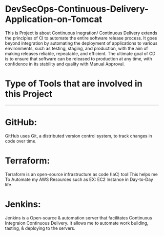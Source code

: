 # DevSecOps-Continuous-Delivery-Application-on-Tomcat
This is Project is about Continuous Inegration/ Continuous Delivery extends the principles of CI to automate the entire software release process. It goes beyond integration by automating the deployment of applications to various environments, such as testing, staging, and production, with the aim of making releases reliable, repeatable, and efficient. The ultimate goal of CD is to ensure that software can be released to production at any time, with confidence in its stability and quality with Manual Approval.

# Type of Tools that are involved in this Project
-------------------------------------------------
# GitHub:
GitHub uses Git, a distributed version control system, to track changes in code over time.

# Terraform:
Terraform is an open-source infrastructure as code (IaC) tool This helps me To Automate my AWS Resources such as EX: EC2 Instance in Day-to-Day life.

# Jenkins:
Jenkins is a Open-source & automation server that facilitates Continuous Integraion Continuous Delivery. It allows me to automate work building, tasting, & deploying to the servers.




